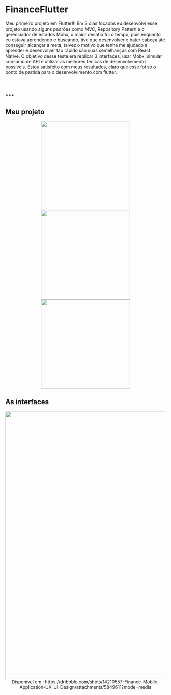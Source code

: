 # FinanceFlutter

Meu primeiro projeto em Flutter!!! Em 3 dias focados eu desenvolvi esse projeto usando alguns padrões como MVC, Repository Pattern e o gerenciador de estados Mobx, o maior desafio foi o tempo, pois enquanto eu estava aprendendo e buscando, tive que desenvolver e bater cabeça até conseguir alcançar a meta, talvez o motivo que tenha me ajudado a aprender e desenvolver tão rápido são suas semelhanças com React Native. O objetivo desse teste era replicar 3 interfaces, usar Mobx, simular consumo de API e utilizar as melhores tenicas de desenvolvimento possíveis. Estou satisfeito com meus resultados, claro que esse foi só o ponto de partida para o desenvolvimento com flutter. 
# ...

## Meu projeto
<div align="center">
  <img src="https://user-images.githubusercontent.com/33927459/93654027-ed2ff880-f9f1-11ea-8af6-5952d7648d8b.png" width="280px" height="auto">
  <img src="https://user-images.githubusercontent.com/33927459/93654028-edc88f00-f9f1-11ea-8446-ccdd20f028ec.png" width="280px" height="auto">
  <img src="https://user-images.githubusercontent.com/33927459/93654025-ebfecb80-f9f1-11ea-9973-5830cd120bc7.png" width="280px" height="auto">
</div>

  <h2>As interfaces</h2>
<div align="center">
  <img src="https://cdn.dribbble.com/users/5261465/screenshots/14210557/media/59926a5895d53d6a9ad92175763f97a5.jpg" width="840px" height="auto">
  <span>Disponível em : https://dribbble.com/shots/14210557-Finance-Mobile-Application-UX-UI-Design/attachments/5849611?mode=media</span>
</div>
